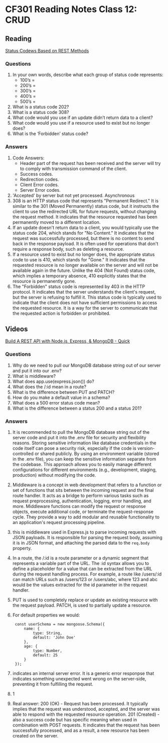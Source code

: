 # CF301 Reading Notes Class 12: CRUD

## Reading

[Status Codews Based on REST Methods](https://www.moesif.com/blog/technical/api-design/Which-HTTP-Status-Code-To-Use-For-Every-CRUD-App/)

### Questions

1. In your own words, describe what each group of status code represents:
    - 100’s = 
    - 200’s =
    - 300’s =
    - 400’s =
    - 500’s =
2. What is a status code 202?
3. What is a status code 308?
4. What code would you use if an update didn’t return data to a client?
5. What code would you use if a resource used to exist but no longer does?
6. What is the ‘Forbidden’ status code?

### Answers

1. Code Answers:
    - Header part of the request has been received and the server will try to comply with transmission command of the client.
    - Success codes.
    - Redirection codes.
    - Client Error codes.   
    - Server Error codes.
2. 'Accepted' by server but not yet processed. Asynchronous 
3. 308 is an HTTP status code that represents "Permanent Redirect." It is similar to the 301 (Moved Permanently) status code, but it instructs the client to use the redirected URL for future requests, without changing the request method. It indicates that the resource requested has been permanently moved to a different location.
4. If an update doesn't return data to a client, you would typically use the status code 204, which stands for "No Content." It indicates that the request was successfully processed, but there is no content to send back in the response payload. It is often used for operations that don't require a response body, such as deleting a resource.
5. If a resource used to exist but no longer does, the appropriate status code to use is 410, which stands for "Gone." It indicates that the requested resource is no longer available on the server and will not be available again in the future. Unlike the 404 (Not Found) status code, which implies a temporary absence, 410 explicitly states that the resource is permanently gone.
6. The "Forbidden" status code is represented by 403 in the HTTP protocol. It indicates that the server understands the client's request, but the server is refusing to fulfill it. This status code is typically used to indicate that the client does not have sufficient permissions to access the requested resource. It is a way for the server to communicate that the requested action is forbidden or prohibited.


## Videos

[Build A REST API with Node.js, Express, & MongoDB - Quick](https://www.youtube.com/channel/UCFbNIlppjAuEX4znoulh0Cw)

### Questions

1. Why do we need to pull our MongoDB database string out of our server and put it into our .env?
2. What is middleware?
3. What does app.use(express.json()) do?
4. What does the /:id mean in a route?
5. What is the difference between PUT and PATCH?
6. How do you make a default value in a schema?
7. What does a 500 error status code mean?
8. What is the difference between a status 200 and a status 201?

### Answers

1. It is recommended to pull the MongoDB database string out of the server code and put it into the .env file for security and flexibility reasons. Storing sensitive information like database credentials in the code itself can pose a security risk, especially if the code is version-controlled or shared publicly. By using an environment variable (stored in the .env file), you can keep the sensitive information separate from the codebase. This approach allows you to easily manage different configurations for different environments (e.g., development, staging, production) without modifying the code.
2. Middleware is a concept in web development that refers to a function or set of functions that sits between the incoming request and the final route handler. It acts as a bridge to perform various tasks such as request preprocessing, authentication, logging, error handling, and more. Middleware functions can modify the request or response objects, execute additional code, or terminate the request-response cycle. They provide a way to add modular and reusable functionality to an application's request processing pipeline.
3. this is middleware used in Express.js to parse incoming requests with JSON payloads. It is responsible for parsing the request body, assuming it is in JSON format, and attaching the parsed data to the `req.body` property. 
4. In a route, the /:id is a route parameter or a dynamic segment that represents a variable part of the URL. The :id syntax allows you to define a placeholder for a value that can be extracted from the URL during the request handling process. For example, a route like /users/:id can match URLs such as /users/123 or /users/abc, where 123 and abc would be the values extracted for the id parameter in the request handler.
5. PUT is used to completely replace or update an existing resource with the request payload. PATCH, is used to partially update a resource.
6. For default properties we would:

        const userSchema = new mongoose.Schema({
            name: {
                type: String,
                default: 'John Doe'
            },
            age: {
                type: Number, 
                default: 25
            }
        });

7. indicates an internal server error. It is a generic error responpse that indicates something unexpected went wrong on the server-side, preventing it from fulfilling the request.
8. 1
8. Real answer: 200 (OK) - Request has been processed. It typically implies that the request was understood, accepted, and the server was able to respond with the requested resource operation. 201 (Created) - also a success code but has specific meaning when used in combination with POST requests. It indicates that the request has been successfully processed, and as a result, a new resource has been created on the server. 
